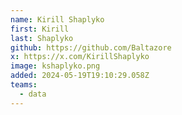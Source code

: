 ```yaml
---
name: Kirill Shaplyko
first: Kirill
last: Shaplyko
github: https://github.com/Baltazore
x: https://x.com/KirillShaplyko
image: kshaplyko.png
added: 2024-05-19T19:10:29.058Z
teams:
  - data
---
```

